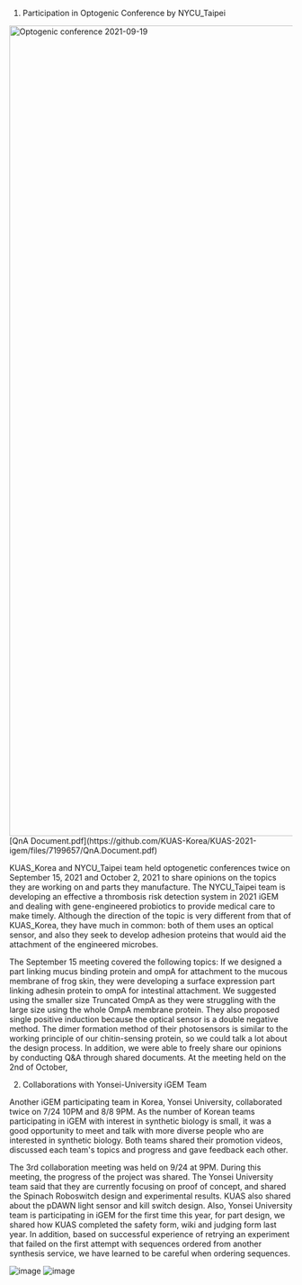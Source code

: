 1. Participation in Optogenic Conference by NYCU_Taipei

<img width="1440" alt="Optogenic conference 2021-09-19 " src="https://user-images.githubusercontent.com/87188354/134100568-8c23b3ff-92c9-4535-8486-e69cb1a30e22.png">
[QnA Document.pdf](https://github.com/KUAS-Korea/KUAS-2021-igem/files/7199657/QnA.Document.pdf)


KUAS_Korea and NYCU_Taipei team held optogenetic conferences twice on September 15, 2021 and October 2, 2021 to share opinions on the topics they are working on and parts they manufacture. The NYCU_Taipei team is developing an effective a thrombosis risk detection system in 2021 iGEM and dealing with gene-engineered probiotics to provide medical care to make timely. Although the direction of the topic is very different from that of KUAS_Korea, they have much in common: both of them uses an optical sensor, and also they seek to develop adhesion proteins that would aid the attachment of the engineered microbes.

The September 15 meeting covered the following topics: If we designed a part linking mucus binding protein and ompA for attachment to the mucous membrane of frog skin, they were developing a surface expression part linking adhesin protein to ompA for intestinal attachment. We suggested using the smaller size Truncated OmpA as they were struggling with the large size using the whole OmpA membrane protein. They also proposed single positive induction because the optical sensor is a double negative method. The dimer formation method of their photosensors is similar to the working principle of our chitin-sensing protein, so we could talk a lot about the design process. In addition, we were able to freely share our opinions by conducting Q&A through shared documents.
At the meeting held on the 2nd of October,


2. Collaborations with Yonsei-University iGEM Team

Another iGEM participating team in Korea, Yonsei University, collaborated twice on 7/24 10PM and 8/8 9PM. As the number of Korean teams participating in iGEM with interest in synthetic biology is small, it was a good opportunity to meet and talk with more diverse people who are interested in synthetic biology. Both teams shared their promotion videos, discussed each team's topics and progress and gave feedback each other.

The 3rd collaboration meeting was held on 9/24 at 9PM. During this meeting, the progress of the project was shared. The Yonsei University team said that they are currently focusing on proof of concept, and shared the Spinach Roboswitch design and experimental results. KUAS also shared about the pDAWN light sensor and kill switch design. Also, Yonsei University team is participating in iGEM for the first time this year, for part design, we shared how KUAS completed the safety form,  wiki and judging form last year. In addition, based on successful experience of retrying an experiment that failed on the first attempt with sequences ordered from another synthesis service, we have learned to be careful when ordering sequences.

![image](https://user-images.githubusercontent.com/87228507/133252583-9b0ee443-e19d-4a0f-8c4e-befdaab44c04.png)
![image](https://user-images.githubusercontent.com/87228507/135709367-846c0a6c-bbf2-46a3-b4c8-24501d08054f.png)
